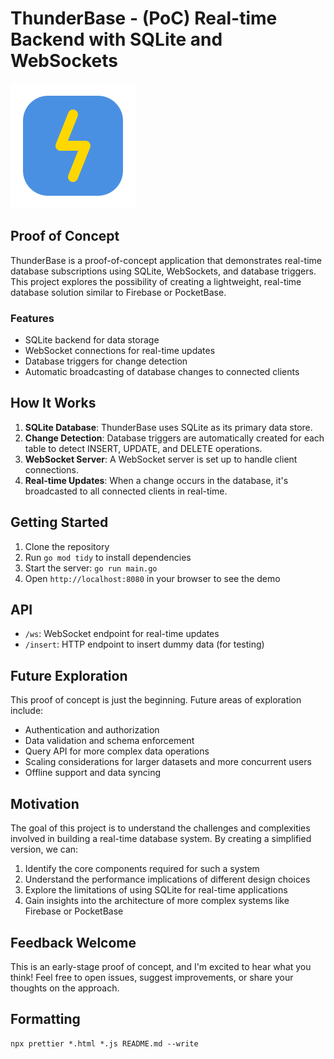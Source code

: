 # ThunderBase - (PoC) Real-time Backend with SQLite and WebSockets

![ThunderBase Logo](./art/logo.svg)

## Proof of Concept

ThunderBase is a proof-of-concept application that demonstrates real-time database subscriptions using SQLite,
WebSockets, and database triggers. This project explores the possibility of creating a lightweight, real-time database
solution similar to Firebase or PocketBase.

### Features

- SQLite backend for data storage
- WebSocket connections for real-time updates
- Database triggers for change detection
- Automatic broadcasting of database changes to connected clients

## How It Works

1. **SQLite Database**: ThunderBase uses SQLite as its primary data store.
2. **Change Detection**: Database triggers are automatically created for each table to detect INSERT, UPDATE, and DELETE
   operations.
3. **WebSocket Server**: A WebSocket server is set up to handle client connections.
4. **Real-time Updates**: When a change occurs in the database, it's broadcasted to all connected clients in real-time.

## Getting Started

1. Clone the repository
2. Run `go mod tidy` to install dependencies
3. Start the server: `go run main.go`
4. Open `http://localhost:8080` in your browser to see the demo

## API

- `/ws`: WebSocket endpoint for real-time updates
- `/insert`: HTTP endpoint to insert dummy data (for testing)

## Future Exploration

This proof of concept is just the beginning. Future areas of exploration include:

- Authentication and authorization
- Data validation and schema enforcement
- Query API for more complex data operations
- Scaling considerations for larger datasets and more concurrent users
- Offline support and data syncing

## Motivation

The goal of this project is to understand the challenges and complexities involved in building a real-time database
system. By creating a simplified version, we can:

1. Identify the core components required for such a system
2. Understand the performance implications of different design choices
3. Explore the limitations of using SQLite for real-time applications
4. Gain insights into the architecture of more complex systems like Firebase or PocketBase

## Feedback Welcome

This is an early-stage proof of concept, and I'm excited to hear what you think! Feel free to open issues, suggest
improvements, or share your thoughts on the approach.

## Formatting

```shell
npx prettier *.html *.js README.md --write
```
